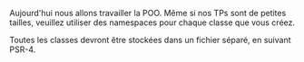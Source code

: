 
Aujourd'hui nous allons travailler la POO. Même si nos TPs sont de petites tailles, veuillez utiliser des namespaces
pour chaque classe que vous créez.

Toutes les classes devront être stockées dans un fichier séparé, en suivant PSR-4.
